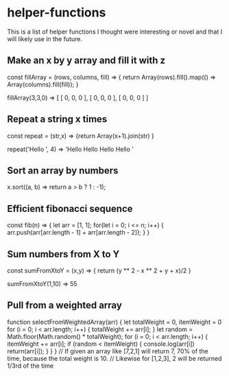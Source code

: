 # helper-functions

This is a list of helper functions I thought were interesting or novel and that I will likely use in the future.

## Make an x by y array and fill it with z

const fillArray = (rows, columns, fill) => {
  return Array(rows).fill().map(() => Array(columns).fill(fill));
}

fillArray(3,3,0) => [ [ 0, 0, 0 ], [ 0, 0, 0 ], [ 0, 0, 0 ] ]

## Repeat a string x times

const repeat = (str,x) => {return Array(x+1).join(str) }

repeat('Hello ', 4) => 'Hello Hello Hello Hello '

## Sort an array by numbers

x.sort((a, b) => return a > b ? 1 : -1);

## Efficient fibonacci sequence

const fib(n) => {
  let arr = [1, 1];
  for(let i = 0; i <= n; i++) {
    arr.push(arr[arr.length - 1] + arr[arr.length - 2]);
  }
}

## Sum numbers from X to Y 

const sumFromXtoY = (x,y) => {
  return (y ** 2 - x ** 2 + y + x)/2
}

sumFromXtoY(1,10) => 55

## Pull from a weighted array

function selectFromWeightedArray(arr) {
    let totalWeight = 0, itemWeight = 0
    for (i = 0; i < arr.length; i++) {
        totalWeight += arr[i];
    }
    let random = Math.floor(Math.random() * totalWeight);
    for (i = 0; i < arr.length; i++) {
        itemWeight += arr[i];
        if (random < itemWeight) {
          console.log(arr[i])
            return(arr[i]);
        }
    }
}
// If given an array like [7,2,1] will return 7, 70% of the time, because the total weight is 10. 
// Likewise for [1,2,3], 2 will be returned 1/3rd of the time
